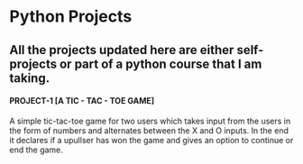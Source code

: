 <h1>Python Projects</h1>
<h2>All the projects updated here are either self-projects or part of a python course that I am taking.</h3>

<h4>  PROJECT-1 [A TIC - TAC - TOE GAME] </h4>
<p>  A simple tic-tac-toe game for two users which takes input from the users in the form of numbers and alternates between the X and O inputs. In the end it declares if a upullser has won the game and gives an option to continue or end the game. </p> 